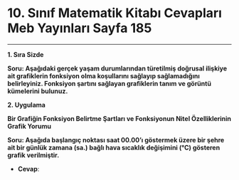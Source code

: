 # 10. Sınıf Matematik Kitabı Cevapları Meb Yayınları Sayfa 185

---

**1. Sıra Sizde**

**Soru: Aşağıdaki gerçek yaşam durumlarından türetilmiş doğrusal ilişkiye ait grafiklerin fonksiyon olma koşullarını sağlayıp sağlamadığını belirleyiniz. Fonksiyon şartını sağlayan grafiklerin tanım ve görüntü kümelerini bulunuz.**

**2. Uygulama**

**Bir Grafiğin Fonksiyon Belirtme Şartları ve Fonksiyonun Nitel Özelliklerinin Grafik Yorumu**

**Soru: Aşağıda başlangıç noktası saat 00.00’ı göstermek üzere bir şehre ait bir günlük zamana (sa.) bağlı hava sıcaklık değişimini (°C) gösteren grafik verilmiştir.**

-   **Cevap**: